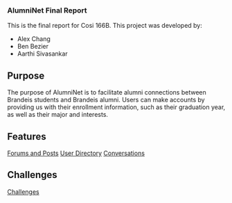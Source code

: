 ### AlumniNet Final Report

This is the final report for Cosi 166B.  This project was developed by:

- Alex Chang
- Ben Bezier
- Aarthi Sivasankar

## Purpose

The purpose of AlumniNet is to facilitate alumni connections between Brandeis students and Brandeis alumni.  Users can make accounts by providing us with their enrollment information, such as their graduation year, as well as their major and interests.

## Features

[Forums and Posts](posts.md)
[User Directory](directory.md)
[Conversations](conversations.md)

## Challenges

[Challenges](challenges.md)




